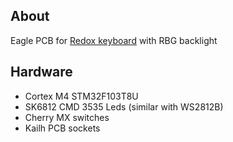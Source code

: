 ## About
Eagle PCB for [Redox keyboard](https://github.com/mattdibi/redox-keyboard) with RBG backlight

## Hardware
* Cortex M4 STM32F103T8U
* SK6812 CMD 3535 Leds (similar with WS2812B)
* Cherry MX switches
* Kailh PCB sockets
